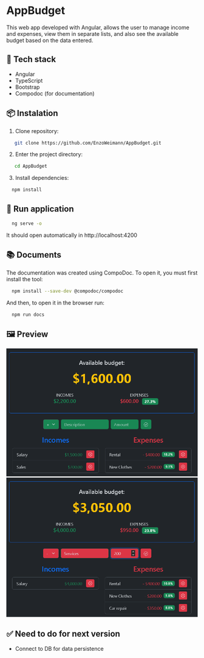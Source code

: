 # AppBudget

This web app developed with Angular, allows the user to manage income and expenses, view them in separate lists, and also see the available budget based on the data entered.

## 🚀 Tech stack

- Angular
- TypeScript
- Bootstrap
- Compodoc (for documentation)

## 📦 Instalation

1. Clone repository:
```bash
   git clone https://github.com/EnzoWeimann/AppBudget.git
 ```
2. Enter the project directory:
```bash
   cd AppBudget
```
3. Install dependencies:
```bash
  npm install
```

## 🚩 Run application
  ```bash
    ng serve -o
  ```
  It should open automatically in http://localhost:4200

## 📚 Documents

  The documentation was created using CompoDoc. To open it, you must first install the tool:
  ```bash
    npm install --save-dev @compodoc/compodoc
  ```

  And then, to open it in the browser run:
  ```bash
    npm run docs
  ```

## 🖼️ Preview

  ![Screenshot 1](assets/image1.png)
  ![Screenshot 2](assets/image2.png)

## ✅ Need to do for next version
 - Connect to DB for data persistence
